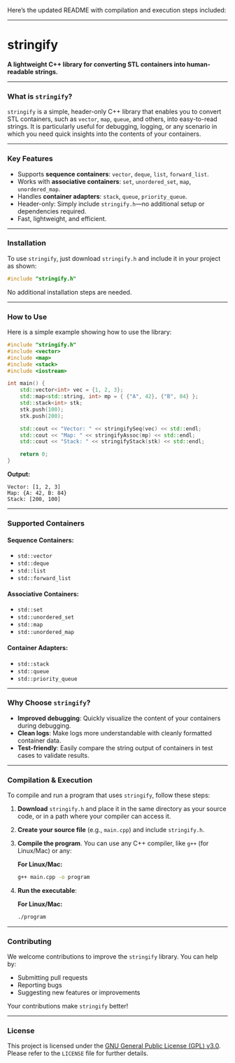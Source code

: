 Here’s the updated README with compilation and execution steps included:

---

# stringify

**A lightweight C++ library for converting STL containers into human-readable strings.**

---

### What is `stringify`?

`stringify` is a simple, header-only C++ library that enables you to convert STL containers, such as `vector`, `map`, `queue`, and others, into easy-to-read strings. It is particularly useful for debugging, logging, or any scenario in which you need quick insights into the contents of your containers.

---

### Key Features

- Supports **sequence containers**: `vector`, `deque`, `list`, `forward_list`.
- Works with **associative containers**: `set`, `unordered_set`, `map`, `unordered_map`.
- Handles **container adapters**: `stack`, `queue`, `priority_queue`.
- Header-only: Simply include `stringify.h`—no additional setup or dependencies required.
- Fast, lightweight, and efficient.

---

### Installation

To use `stringify`, just download `stringify.h` and include it in your project as shown:

```cpp
#include "stringify.h"
```

No additional installation steps are needed.

---

### How to Use

Here is a simple example showing how to use the library:

```cpp
#include "stringify.h"
#include <vector>
#include <map>
#include <stack>
#include <iostream>

int main() {
    std::vector<int> vec = {1, 2, 3};
    std::map<std::string, int> mp = { {"A", 42}, {"B", 84} };
    std::stack<int> stk;
    stk.push(100);
    stk.push(200);

    std::cout << "Vector: " << stringifySeq(vec) << std::endl;
    std::cout << "Map: " << stringifyAssoc(mp) << std::endl;
    std::cout << "Stack: " << stringifyStack(stk) << std::endl;

    return 0;
}
```

**Output:**

```
Vector: [1, 2, 3]
Map: {A: 42, B: 84}
Stack: [200, 100]
```

---

### Supported Containers

#### Sequence Containers:
- `std::vector`
- `std::deque`
- `std::list`
- `std::forward_list`

#### Associative Containers:
- `std::set`
- `std::unordered_set`
- `std::map`
- `std::unordered_map`

#### Container Adapters:
- `std::stack`
- `std::queue`
- `std::priority_queue`

---

### Why Choose `stringify`?

- **Improved debugging**: Quickly visualize the content of your containers during debugging.
- **Clean logs**: Make logs more understandable with cleanly formatted container data.
- **Test-friendly**: Easily compare the string output of containers in test cases to validate results.

---

### Compilation & Execution

To compile and run a program that uses `stringify`, follow these steps:

1. **Download** `stringify.h` and place it in the same directory as your source code, or in a path where your compiler can access it.

2. **Create your source file** (e.g., `main.cpp`) and include `stringify.h`.

3. **Compile the program**. You can use any C++ compiler, like `g++` (for Linux/Mac) or any:

   **For Linux/Mac:**
   ```bash
   g++ main.cpp -o program
   ```

4. **Run the executable**:

   **For Linux/Mac:**
   ```bash
   ./program
   ```

---

### Contributing

We welcome contributions to improve the `stringify` library. You can help by:
- Submitting pull requests
- Reporting bugs
- Suggesting new features or improvements

Your contributions make `stringify` better!

---

### License

This project is licensed under the [GNU General Public License (GPL) v3.0](https://www.gnu.org/licenses/gpl-3.0.html). Please refer to the `LICENSE` file for further details.